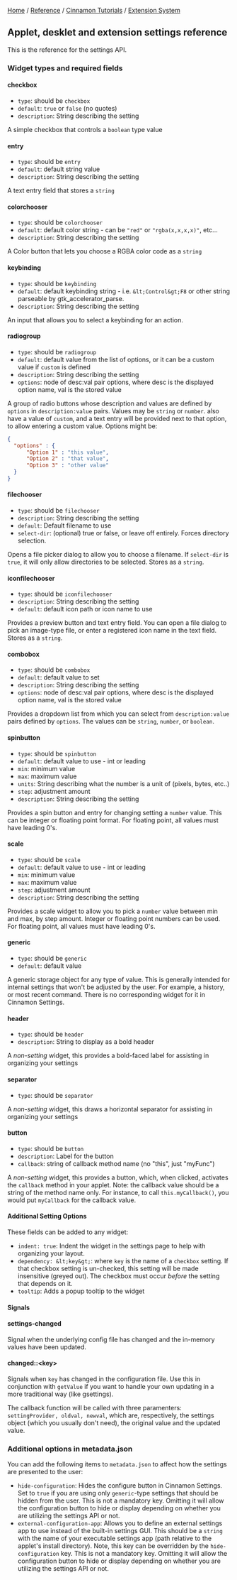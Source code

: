 [Home](/) / 
[Reference](/reference/git/) / 
[Cinnamon Tutorials](/reference/git/cinnamon-tutorials) /
[Extension System](/reference/git/cinnamon-tutorials/extension-system.html)

## Applet, desklet and extension settings reference

This is the reference for the settings API.

### Widget types and required fields

#### checkbox

- `type`: should be `checkbox`
- `default`: `true` or `false` (no quotes)
- `description`: String describing the setting

A simple checkbox that controls a `boolean` type value

#### entry

- `type`: should be `entry`
- `default`: default string value
- `description`: String describing the setting

A text entry field that stores a `string`

#### colorchooser

- `type`: should be `colorchooser`
- `default`: default color string - can be `"red"` or `"rgba(x,x,x,x)"`, etc...
- `description`: String describing the setting

A Color button that lets you choose a RGBA color code as a `string`

#### keybinding

- `type`: should be `keybinding`
- `default`: default keybinding string - i.e. `&lt;Control&gt;F8` or other string parseable by gtk_accelerator_parse.
- `description`: String describing the setting

An input that allows you to select a keybinding for an action.

#### radiogroup

- `type`: should be `radiogroup`
- `default`: default value from the list of options, or it can be a custom value if `custom` is defined
- `description`: String describing the setting
- `options`: node of desc:val pair options, where desc is the displayed option name, val is the stored value

A group of radio buttons whose description and values are defined by `options` in
`description:value` pairs. Values may be `string` or
`number`. also have a value of `custom`, and a text
entry will be provided next to that option, to allow entering a custom value.
Options might be:

```json
{
  "options" : {
      "Option 1" : "this value",
      "Option 2" : "that value",
      "Option 3" : "other value"
  }
}
```

#### filechooser

- `type`: should be `filechooser`
- `description`: String describing the setting
- `default`: Default filename to use
- `select-dir`: (optional) true or false, or leave off entirely. Forces directory selection.

Opens a file picker dialog to allow you to choose a filename. If `select-dir` is
`true`, it will only allow directories to be selected. Stores as a `string`.

#### iconfilechooser

- `type`: should be `iconfilechooser`
- `description`: String describing the setting
- `default`: default icon path or icon name to use

Provides a preview button and text entry field. You can open a file dialog to pick an image-type file, or
enter a registered icon name in the text field. Stores as a `string`.

#### combobox

- `type`: should be `combobox`
- `default`: default value to set
- `description`: String describing the setting
- `options`: node of desc:val pair options, where desc is the displayed option name, val is the stored value

Provides a dropdown list from which you can select from `description:value` pairs defined by 
`options`. The values can be `string`, 
`number`, or `boolean`.

#### spinbutton

- `type`: should be `spinbutton`
- `default`: default value to use - int or leading
- `min`: minimum value
- `max`: maximum value
- `units`: String describing what the number is a unit of (pixels, bytes, etc..)
- `step`: adjustment amount
- `description`: String describing the setting

Provides a spin button and entry for changing setting a `number` value. This can
be integer or floating point format. For floating point, all values must have leading 0's.

#### scale

- `type`: should be `scale`
- `default`: default value to use - int or leading
- `min`: minimum value
- `max`: maximum value
- `step`: adjustment amount
- `description`: String describing the setting

Provides a scale widget to allow you to pick a `number` value between min and
max, by step amount. Integer or floating point numbers can be used. For floating point, all values must
have leading 0's.

#### generic

- `type`: should be `generic`
- `default`: default value

A generic storage object for any type of value. This is generally intended for internal settings that
won't be adjusted by the user. For example, a history, or most recent command. There is no corresponding
widget for it in Cinnamon Settings.

#### header

- `type`: should be `header`
- `description`: String to display as a bold header

A <em>non-setting</em> widget, this provides a bold-faced label for assisting in organizing your settings

#### separator

- `type`: should be `separator`

A <em>non-setting</em> widget, this draws a horizontal separator for assisting in organizing your settings

#### button

- `type`: should be `button`
- `description`: Label for the button
- `callback`: string of callback method name (no "this", just "myFunc")

A <em>non-setting</em> widget, this provides a button, which, when clicked,
activates the `callback` method in your applet. Note: the callback value should
be a string of the method name only. For instance, to call `this.myCallback()`,
you would put `myCallback` for the callback value.

#### Additional Setting Options

These fields can be added to any widget:

- `indent: true`: Indent the widget in the settings page to help with organizing your layout.
- `dependency: &lt;key&gt;`: where `key` is the
  name of a `checkbox` setting. If that checkbox setting is un-checked,
  this setting will be made insensitive (greyed out). The checkbox must occur <em>before</em> the setting that depends on it.
- `tooltip`: Adds a popup tooltip to the widget

#### Signals

#### settings-changed

Signal when the underlying config file has changed and the in-memory values have been updated.

#### changed::&lt;key&gt;

Signals when `key` has changed in the configuration file. Use this in conjunction
with `getValue` if you want to handle your own updating in a more traditional
way (like gsettings).

The callback function will be called with three paramenters: `settingProvider, oldval, newval`, which are, respectively, 
the settings object (which you usually don't need), the original value and the updated value.

### Additional options in metadata.json

You can add the following items to `metadata.json` to affect how the settings are
presented to the user:

-   `hide-configuration`: Hides the configure button in Cinnamon Settings. Set
    to `true` if you are using only `generic`-type
    settings that should be hidden from the user. This is not a mandatory key. Omitting it will allow
    the configuration button to hide or display depending on whether you are utilizing the settings API
    or not.
-   `external-configuration-app`: Allows you to define an external settings app
    to use instead of the built-in settings GUI. This should be a `string` with
    the name of your executable settings app (path relative to the applet's install directory). Note,
    this key can be overridden by the `hide-configuration` key. This is not a
    mandatory key. Omitting it will allow the configuration button to hide or display depending on
    whether you are utilizing the settings API or not.

